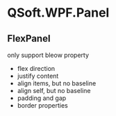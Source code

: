 # QSoft.WPF.Panel 
## FlexPanel
only support bleow property
* flex direction
* justify content
* align items, but no baseline
* align self, but no baseline
* padding and gap
* border properties


